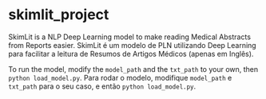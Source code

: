 # skimlit_project

SkimLit is a NLP Deep Learning model to make reading Medical Abstracts from Reports easier.
SkimLit é um modelo de PLN utilizando Deep Learning para facilitar a leitura de Resumos de Artigos Médicos (apenas em Inglês).


To run the model, modify the `model_path` and the `txt_path` to your own, then `python load_model.py`.
Para rodar o modelo, modifique `model_path` e `txt_path` para o seu caso, e então `python load_model.py`.
